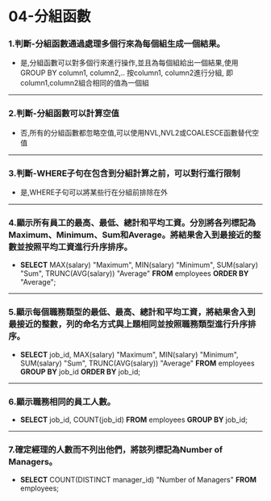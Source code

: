 # 04-分組函數
### 1.判斷-分組函數通過處理多個行來為每個組生成一個結果。
- 是,分組函數可以對多個行來進行操作,並且為每個組給出一個結果,使用GROUP BY column1, column2,.. 按column1, column2進行分組, 即column1,column2組合相同的值為一個組
---
### 2.判斷-分組函數可以計算空值
- 否,所有的分組函數都忽略空值,可以使用NVL,NVL2或COALESCE函數替代空值
---
### 3.判斷-WHERE子句在包含到分組計算之前，可以對行進行限制
- 是,WHERE子句可以將某些行在分組前排除在外
---
### 4.顯示所有員工的最高、最低、總計和平均工資。分別將各列標記為Maximum、Minimum、Sum和Average。將結果舍入到最接近的整數並按照平均工資進行升序排序。
- **SELECT** MAX(salary) "Maximum", MIN(salary) "Minimum", SUM(salary) "Sum", TRUNC(AVG(salary)) "Average" **FROM** employees **ORDER BY** "Average";
---
### 5.顯示每個職務類型的最低、最高、總計和平均工資，將結果舍入到最接近的整數，列的命名方式與上題相同並按照職務類型進行升序排序。
- **SELECT** job_id, MAX(salary) "Maximum", MIN(salary) "Minimum", SUM(salary) "Sum", TRUNC(AVG(salary)) "Average" **FROM** employees **GROUP BY** job_id **ORDER BY** job_id;
---
### 6.顯示職務相同的員工人數。
- **SELECT** job_id, COUNT(job_id) **FROM** employees **GROUP BY** job_id;
---
### 7.確定經理的人數而不列出他們，將該列標記為Number of Managers。
- **SELECT** COUNT(DISTINCT manager_id) "Number of Managers" **FROM** employees;

